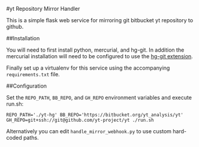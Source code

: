 #yt Repository Mirror Handler

This is a simple flask web service for mirroring git bitbucket yt
repository to github.

##Installation

You will need to first install python, mercurial, and hg-git. In
addition the mercurial installation will need to be configured to use
the [hg-git extension](http://hg-git.github.io/).

Finally set up a virtualenv for this service using the accompanying
`requirements.txt` file.

##Configuration

Set the `REPO_PATH`, `BB_REPO`, and `GH_REPO` environment variables
and execute run.sh: 

```
REPO_PATH='./yt-hg' BB_REPO='https://bitbucket.org/yt_analysis/yt'
GH_REPO=git+ssh://git@github.com/yt-project/yt ./run.sh
```

Alternatively you can edit `handle_mirror_webhook.py` to use custom
hard-coded paths.